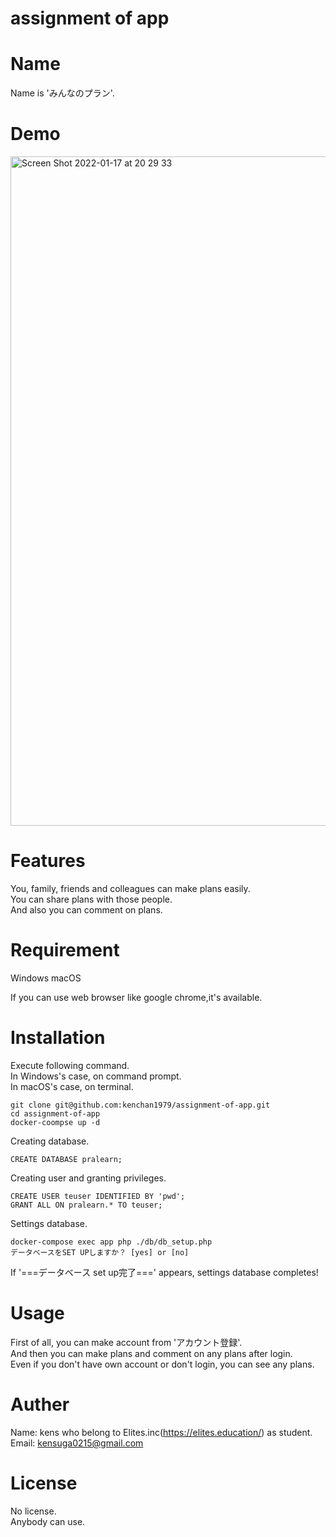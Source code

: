 # assignment of app

# Name

Name is 'みんなのプラン'.

# Demo

<img width="1071" alt="Screen Shot 2022-01-17 at 20 29 33" src="https://user-images.githubusercontent.com/80375718/150059495-f95669b9-b02d-4414-a98c-48fa154cadab.png">


# Features

You, family, friends and colleagues can make plans easily.  
You can share plans with those people.  
And also you can comment on plans.  

# Requirement

Windows
macOS

If you can use web browser like google chrome,it's available.

# Installation

Execute following command.  
In Windows's case, on command prompt.  
In macOS's case, on terminal.

```bush
git clone git@github.com:kenchan1979/assignment-of-app.git
cd assignment-of-app
docker-coompse up -d
```

Creating database.

```bush
CREATE DATABASE pralearn;
```

Creating user and granting privileges.

```bush
CREATE USER teuser IDENTIFIED BY 'pwd';
GRANT ALL ON pralearn.* TO teuser;
```

Settings database.

```bush
docker-compose exec app php ./db/db_setup.php
データベースをSET UPしますか？ [yes] or [no]
```
If '===データベース set up完了===' appears, settings database completes!

# Usage

First of all, you can make account from 'アカウント登録'.  
And then you can make plans and comment on any plans after login.  
Even if you don't have own account or don't login, you can see any plans.  

# Auther

Name: kens who belong to Elites.inc(https://elites.education/) as student.  
Email: kensuga0215@gmail.com

# License

No license.  
Anybody can use.



